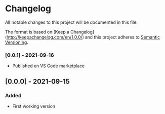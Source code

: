 # Changelog
All notable changes to this project will be documented in this file.

The format is based on [Keep a Changelog] (http://keepachangelog.com/en/1.0.0/) and this project adheres to [Semantic Versioning](http://semver.org/spec/v2.0.0.html).


### [0.0.1] - 2021-09-16
- Published on VS Code marketplace

## [0.0.0] - 2021-09-15
### Added
- First working version
